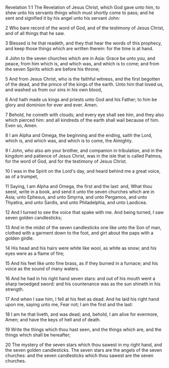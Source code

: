 Revelation 1:1 The Revelation of Jesus Christ, which God gave unto him, to shew unto his servants things which must shortly come to pass; and he sent and signified it by his angel unto his servant John:

2 Who bare record of the word of God, and of the testimony of Jesus Christ, and of all things that he saw.

3 Blessed is he that readeth, and they that hear the words of this prophecy, and keep those things which are written therein: for the time is at hand.

4 John to the seven churches which are in Asia: Grace be unto you, and peace, from him which is, and which was, and which is to come; and from the seven Spirits which are before his throne;

5 And from Jesus Christ, who is the faithful witness, and the first begotten of the dead, and the prince of the kings of the earth. Unto him that loved us, and washed us from our sins in his own blood,

6 And hath made us kings and priests unto God and his Father; to him be glory and dominion for ever and ever. Amen.

7 Behold, he cometh with clouds; and every eye shall see him, and they also which pierced him: and all kindreds of the earth shall wail because of him. Even so, Amen.

8 I am Alpha and Omega, the beginning and the ending, saith the Lord, which is, and which was, and which is to come, the Almighty.

9 I John, who also am your brother, and companion in tribulation, and in the kingdom and patience of Jesus Christ, was in the isle that is called Patmos, for the word of God, and for the testimony of Jesus Christ.

10 I was in the Spirit on the Lord's day, and heard behind me a great voice, as of a trumpet,

11 Saying, I am Alpha and Omega, the first and the last: and, What thou seest, write in a book, and send it unto the seven churches which are in Asia; unto Ephesus, and unto Smyrna, and unto Pergamos, and unto Thyatira, and unto Sardis, and unto Philadelphia, and unto Laodicea.

12 And I turned to see the voice that spake with me. And being turned, I saw seven golden candlesticks;

13 And in the midst of the seven candlesticks one like unto the Son of man, clothed with a garment down to the foot, and girt about the paps with a golden girdle.

14 His head and his hairs were white like wool, as white as snow; and his eyes were as a flame of fire;

15 And his feet like unto fine brass, as if they burned in a furnace; and his voice as the sound of many waters.

16 And he had in his right hand seven stars: and out of his mouth went a sharp twoedged sword: and his countenance was as the sun shineth in his strength.

17 And when I saw him, I fell at his feet as dead. And he laid his right hand upon me, saying unto me, Fear not; I am the first and the last:

18 I am he that liveth, and was dead; and, behold, I am alive for evermore, Amen; and have the keys of hell and of death.

19 Write the things which thou hast seen, and the things which are, and the things which shall be hereafter;

20 The mystery of the seven stars which thou sawest in my right hand, and the seven golden candlesticks. The seven stars are the angels of the seven churches: and the seven candlesticks which thou sawest are the seven churches.
